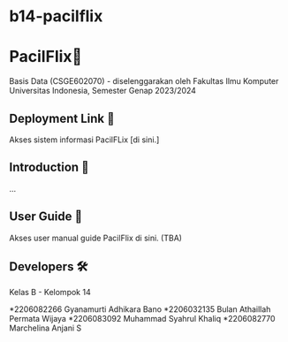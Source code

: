 # b14-pacilflix


# PacilFlix🏸

Basis Data (CSGE602070) - diselenggarakan oleh Fakultas Ilmu Komputer Universitas Indonesia, Semester Genap 2023/2024

## Deployment Link 🔗

Akses sistem informasi PacilFLix [di sini.]

## Introduction 📌

...

## User Guide 📖

Akses user manual guide PacilFlix di sini. (TBA)


## Developers 🛠️

Kelas B - Kelompok 14

*2206082266	Gyanamurti Adhikara Bano
*2206032135	Bulan Athaillah Permata Wijaya
*2206083092	Muhammad Syahrul Khaliq
*2206082770	Marchelina Anjani S